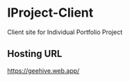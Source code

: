 # IProject-Client
Client site for Individual Portfolio Project


## Hosting URL
https://geehive.web.app/
